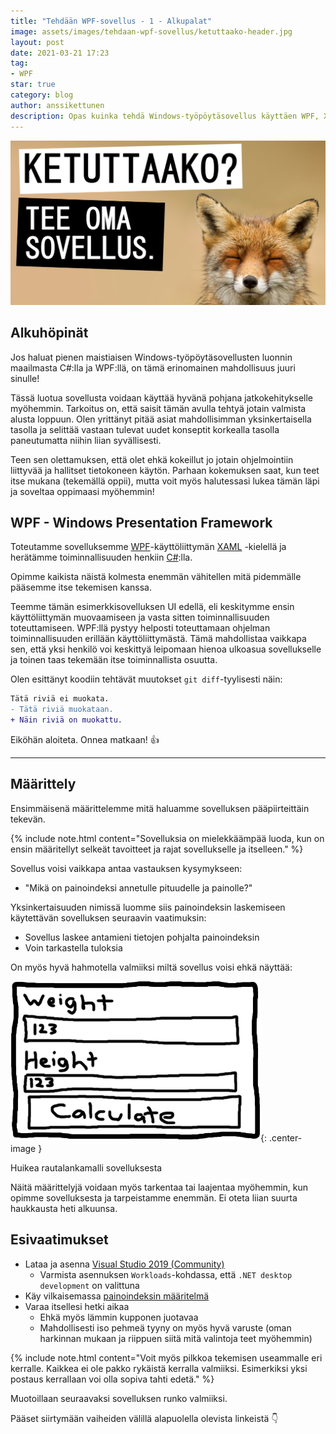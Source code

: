 ```yaml
---
title: "Tehdään WPF-sovellus - 1 - Alkupalat"
image: assets/images/tehdaan-wpf-sovellus/ketuttaako-header.jpg
layout: post
date: 2021-03-21 17:23
tag:
- WPF
star: true
category: blog
author: anssikettunen
description: Opas kuinka tehdä Windows-työpöytäsovellus käyttäen WPF, XAML ja C#.
---
```


![Otsikko ja kuva ketusta][1]

## Alkuhöpinät

Jos haluat pienen maistiaisen Windows-työpöytäsovellusten luonnin maailmasta C#:lla ja WPF:llä, on tämä erinomainen mahdollisuus juuri sinulle!

Tässä luotua sovellusta voidaan käyttää hyvänä pohjana jatkokehitykselle myöhemmin. Tarkoitus on, että saisit tämän avulla tehtyä jotain valmista alusta loppuun.
Olen yrittänyt pitää asiat mahdollisimman yksinkertaisella tasolla ja selittää vastaan tulevat uudet konseptit korkealla tasolla paneutumatta niihin liian syvällisesti.

Teen sen olettamuksen, että olet ehkä kokeillut jo jotain ohjelmointiin liittyvää ja hallitset tietokoneen käytön.
Parhaan kokemuksen saat, kun teet itse mukana (tekemällä oppii), mutta voit myös halutessasi lukea tämän läpi ja soveltaa oppimaasi myöhemmin!

## WPF - Windows Presentation Framework

Toteutamme sovelluksemme [WPF](https://docs.microsoft.com/en-us/visualstudio/designers/getting-started-with-wpf)-käyttöliittymän [XAML](https://docs.microsoft.com/en-us/dotnet/desktop/wpf/advanced/xaml-overview) -kielellä ja herätämme toiminnallisuuden henkiin [C#](https://docs.microsoft.com/en-us/dotnet/csharp/tour-of-csharp/):lla.

Opimme kaikista näistä kolmesta enemmän vähitellen mitä pidemmälle pääsemme itse tekemisen kanssa.

Teemme tämän esimerkkisovelluksen UI edellä, eli keskitymme ensin käyttöliittymän muovaamiseen ja vasta sitten toiminnallisuuden toteuttamiseen. WPF:llä pystyy helposti toteuttamaan ohjelman toiminnallisuuden erillään käyttöliittymästä. Tämä mahdollistaa vaikkapa sen, että yksi henkilö voi keskittyä leipomaan hienoa ulkoasua sovellukselle ja toinen taas tekemään itse toiminnallista osuutta.

Olen esittänyt koodiin tehtävät muutokset `git diff`-tyylisesti näin:

```diff
Tätä riviä ei muokata.
- Tätä riviä muokataan.
+ Näin riviä on muokattu.
```

Eiköhän aloiteta. Onnea matkaan! 👍

---

## Määrittely

Ensimmäisenä määrittelemme mitä haluamme sovelluksen pääpiirteittäin tekevän. 

{% include note.html content="Sovelluksia on mielekkäämpää luoda, kun on ensin määritellyt selkeät tavoitteet ja rajat sovellukselle ja itselleen." %}

Sovellus voisi vaikkapa antaa vastauksen kysymykseen:
- "Mikä on painoindeksi annetulle pituudelle ja painolle?"

Yksinkertaisuuden nimissä luomme siis painoindeksin laskemiseen käytettävän sovelluksen seuraavin vaatimuksin:
* Sovellus laskee antamieni tietojen pohjalta painoindeksin
* Voin tarkastella tuloksia

On myös hyvä hahmotella valmiiksi miltä sovellus voisi ehkä näyttää:

![Huikea rautalankamalli sovelluksesta][2]{: .center-image }
<figcaption class="caption">Huikea rautalankamalli sovelluksesta</figcaption>

Näitä määrittelyjä voidaan myös tarkentaa tai laajentaa myöhemmin, kun opimme sovelluksesta ja tarpeistamme enemmän. Ei oteta liian suurta haukkausta heti alkuunsa.

## Esivaatimukset

* Lataa ja asenna [Visual Studio 2019 (Community)](https://visualstudio.microsoft.com/downloads/)
    * Varmista asennuksen `Workloads`-kohdassa, että `.NET desktop development` on valittuna
* Käy vilkaisemassa [painoindeksin määritelmä](https://fi.wikipedia.org/wiki/Painoindeksi)
* Varaa itsellesi hetki aikaa
    * Ehkä myös lämmin kupponen juotavaa
    * Mahdollisesti iso pehmeä tyyny on myös hyvä varuste (oman harkinnan mukaan ja riippuen siitä mitä valintoja teet myöhemmin)

{% include note.html content="Voit myös pilkkoa tekemisen useammalle eri kerralle. Kaikkea ei ole pakko rykäistä kerralla valmiiksi. Esimerkiksi yksi postaus kerrallaan voi olla sopiva tahti edetä." %}

Muotoillaan seuraavaksi sovelluksen runko valmiiksi.

Pääset siirtymään vaiheiden välillä alapuolella olevista linkeistä 👇

[1]: /assets/images/tehdaan-wpf-sovellus/ketuttaako-header.jpg
[2]: /assets/images/tehdaan-wpf-sovellus/01-01.png